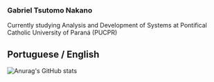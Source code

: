 ### Gabriel Tsutomo Nakano
Currently studying Analysis and Development of Systems at Pontifical Catholic University of Paraná (PUCPR)
## Portuguese / English

![Anurag's GitHub stats](https://github-readme-stats.vercel.app/api?username=nyannakano&show_icons=true&theme=tokyonight)
